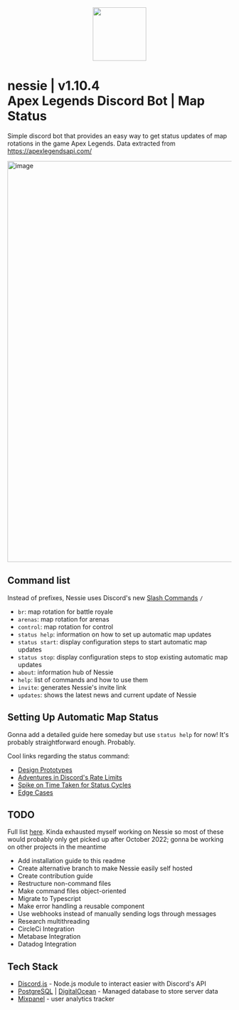 <div align="center">
  <img src="https://cdn.discordapp.com/attachments/248430185463021569/955497690735738900/Nessie_Logo_v2.png" width=120px/>
</div>

# nessie | v1.10.4 <br>Apex Legends Discord Bot | Map Status

Simple discord bot that provides an easy way to get status updates of map rotations in the game Apex Legends. Data extracted from https://apexlegendsapi.com/

<img width="900" alt="image" src="https://user-images.githubusercontent.com/42207245/163541135-2cd5f86e-8a63-4982-9557-7eceb6164f7c.png">


## Command list

Instead of prefixes, Nessie uses Discord's new [Slash Commands](https://support.discord.com/hc/en-us/articles/1500000368501-Slash-Commands-FAQ) `/`
- `br`: map rotation for battle royale
- `arenas`: map rotation for arenas
- `control`: map rotation for control
- `status help`: information on how to set up automatic map updates 
- `status start`: display configuration steps to start automatic map updates
- `status stop`: display configuration steps to stop existing automatic map updates
- `about`: information hub of Nessie
- `help`: list of commands and how to use them
- `invite`: generates Nessie's invite link
- `updates`: shows the latest news and current update of Nessie

## Setting Up Automatic Map Status
Gonna add a detailed guide here someday but use `status help` for now! It's probably straightforward enough. Probably.

Cool links regarding the status command:
- [Design Prototypes](https://www.figma.com/file/Zw83AgLQpObLpPlSoeEWjq/Automatic-Status-Prototype?node-id=144%3A4675)
- [Adventures in Discord's Rate Limits](https://shizuka.notion.site/Adventures-in-Discord-s-Rate-Limits-4ef7fa20481f4e3b8a388d9cdb1021e7)
- [Spike on Time Taken for Status Cycles](https://shizuka.notion.site/Spike-on-Status-Time-Taken-0c26284152f04a169c546fe7b582a658)
- [Edge Cases](https://shizuka.notion.site/Status-Command-Edge-Cases-c89b37cff26b4626a2c14adb86f88f3c)

## TODO
Full list [here](https://shizuka.notion.site/To-dos-and-Nice-to-Have-s-4946e00c731d44839ad76bb1c72c0328). Kinda exhausted myself working on Nessie so most of these would probably only get picked up after October 2022; gonna be working on other projects in the meantime
- Add installation guide to this readme
- Create alternative branch to make Nessie easily self hosted
- Create contribution guide
- Restructure non-command files
- Make command files object-oriented
- Migrate to Typescript
- Make error handling a reusable component
- Use webhooks instead of manually sending logs through messages
- Research multithreading
- CircleCi Integration
- Metabase Integration
- Datadog Integration

## Tech Stack

- [Discord.js](https://discord.js.org/#/) - Node.js module to interact easier with Discord's API
- [PostgreSQL](https://www.postgresql.org/) | [DigitalOcean](https://www.digitalocean.com/products/managed-databases)  - Managed database to store server data
- [Mixpanel](https://mixpanel.com/) - user analytics tracker

